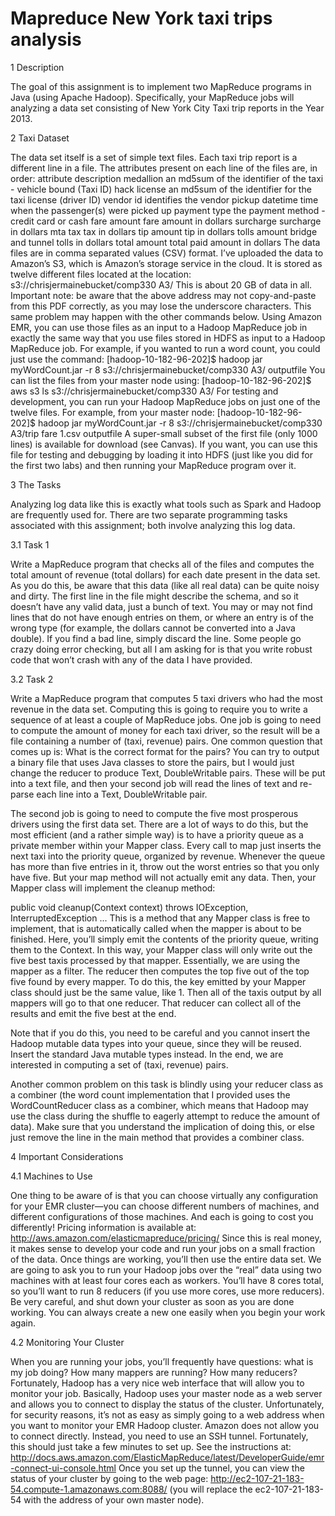 # Mapreduce New York taxi trips analysis

1 Description

The goal of this assignment is to implement two MapReduce programs in Java (using Apache Hadoop).
Specifically, your MapReduce jobs will analyzing a data set consisting of New York City Taxi trip reports
in the Year 2013.

2 Taxi Dataset

The data set itself is a set of simple text files. Each taxi trip report is a different line in a file. The
attributes present on each line of the files are, in order:
attribute description
medallion an md5sum of the identifier of the taxi - vehicle bound (Taxi ID)
hack license an md5sum of the identifier for the taxi license (driver ID)
vendor id identifies the vendor
pickup datetime time when the passenger(s) were picked up
payment type the payment method -credit card or cash
fare amount fare amount in dollars
surcharge surcharge in dollars
mta tax tax in dollars
tip amount tip in dollars
tolls amount bridge and tunnel tolls in dollars
total amount total paid amount in dollars
The data files are in comma separated values (CSV) format. I’ve uploaded the data to Amazon’s S3,
which is Amazon’s storage service in the cloud. It is stored as twelve different files located at the location:
s3://chrisjermainebucket/comp330 A3/
This is about 20 GB of data in all. Important note: be aware that the above address may not copy-and-paste
from this PDF correctly, as you may lose the underscore characters. This same problem may happen with
the other commands below.
Using Amazon EMR, you can use those files as an input to a Hadoop MapReduce job in exactly the
same way that you use files stored in HDFS as input to a Hadoop MapReduce job. For example, if you
wanted to run a word count, you could just use the command:
[hadoop-10-182-96-202]$ hadoop jar myWordCount.jar -r 8 s3://chrisjermainebucket/comp330 A3/ outputfile
You can list the files from your master node using:
[hadoop-10-182-96-202]$ aws s3 ls s3://chrisjermainebucket/comp330 A3/
For testing and development, you can run your Hadoop MapReduce jobs on just one of the twelve files. For
example, from your master node:
[hadoop-10-182-96-202]$ hadoop jar myWordCount.jar -r 8 s3://chrisjermainebucket/comp330 A3/trip fare 1.csv
outputfile
A super-small subset of the first file (only 1000 lines) is available for download (see Canvas). If you
want, you can use this file for testing and debugging by loading it into HDFS (just like you did for the first
two labs) and then running your MapReduce program over it.


3 The Tasks

Analyzing log data like this is exactly what tools such as Spark and Hadoop are frequently used for.
There are two separate programming tasks associated with this assignment; both involve analyzing this log
data.

3.1 Task 1

Write a MapReduce program that checks all of the files and computes the total amount of revenue (total
dollars) for each date present in the data set.
As you do this, be aware that this data (like all real data) can be quite noisy and dirty. The first line in the
file might describe the schema, and so it doesn’t have any valid data, just a bunch of text. You may or may
not find lines that do not have enough entries on them, or where an entry is of the wrong type (for example,
the dollars cannot be converted into a Java double). If you find a bad line, simply discard the line. Some
people go crazy doing error checking, but all I am asking for is that you write robust code that won’t crash
with any of the data I have provided.

3.2 Task 2

Write a MapReduce program that computes 5 taxi drivers who had the most revenue in the data set.
Computing this is going to require you to write a sequence of at least a couple of MapReduce jobs.
One job is going to need to compute the amount of money for each taxi driver, so the result will be a file
containing a number of (taxi, revenue) pairs. One common question that comes up is: What is the
correct format for the pairs? You can try to output a binary file that uses Java classes to store the pairs, but I
would just change the reducer to produce Text, DoubleWritable pairs. These will be put into a text file,
and then your second job will read the lines of text and re-parse each line into a Text, DoubleWritable
pair.

The second job is going to need to compute the five most prosperous drivers using the first data set.
There are a lot of ways to do this, but the most efficient (and a rather simple way) is to have a priority
queue as a private member within your Mapper class. Every call to map just inserts the next taxi into the
priority queue, organized by revenue. Whenever the queue has more than five entries in it, throw out the
worst entries so that you only have five. But your map method will not actually emit any data. Then, your
Mapper class will implement the cleanup method:

public void cleanup(Context context) throws IOException, InterruptedException ...
This is a method that any Mapper class is free to implement, that is automatically called when the mapper
is about to be finished. Here, you’ll simply emit the contents of the priority queue, writing them to the
Context. In this way, your Mapper class will only write out the five best taxis processed by that mapper.
Essentially, we are using the mapper as a filter. The reducer then computes the top five out of the top five
found by every mapper. To do this, the key emitted by your Mapper class should just be the same value,
like 1. Then all of the taxis output by all mappers will go to that one reducer. That reducer can collect all of
the results and emit the five best at the end.

Note that if you do this, you need to be careful and you cannot insert the Hadoop mutable data types
into your queue, since they will be reused. Insert the standard Java mutable types instead. In the end, we are
interested in computing a set of (taxi, revenue) pairs.

Another common problem on this task is blindly using your reducer class as a combiner (the word
count implementation that I provided uses the WordCountReducer class as a combiner, which means
that Hadoop may use the class during the shuffle to eagerly attempt to reduce the amount of data). Make
sure that you understand the implication of doing this, or else just remove the line in the main method that
provides a combiner class.

4 Important Considerations

4.1 Machines to Use

One thing to be aware of is that you can choose virtually any configuration for your EMR cluster—you
can choose different numbers of machines, and different configurations of those machines. And each is
going to cost you differently! Pricing information is available at:
http://aws.amazon.com/elasticmapreduce/pricing/
Since this is real money, it makes sense to develop your code and run your jobs on a small fraction of the
data. Once things are working, you’ll then use the entire data set. We are going to ask you to run your
Hadoop jobs over the “real” data using two machines with at least four cores each as workers. You’ll have
8 cores total, so you’ll want to run 8 reducers (if you use more cores, use more reducers).
Be very careful, and shut down your cluster as soon as you are done working. You can always create a
new one easily when you begin your work again.

4.2 Monitoring Your Cluster

When you are running your jobs, you’ll frequently have questions: what is my job doing? How many
mappers are running? How many reducers? Fortunately, Hadoop has a very nice web interface that will
allow you to monitor your job. Basically, Hadoop uses your master node as a web server and allows you to
connect to display the status of the cluster.
Unfortunately, for security reasons, it’s not as easy as simply going to a web address when you want to
monitor your EMR Hadoop cluster. Amazon does not allow you to connect directly. Instead, you need to
use an SSH tunnel. Fortunately, this should just take a few minutes to set up. See the instructions at:
http://docs.aws.amazon.com/ElasticMapReduce/latest/DeveloperGuide/emr-connect-ui-console.html
Once you set up the tunnel, you can view the status of your cluster by going to the web page:
http://ec2-107-21-183-54.compute-1.amazonaws.com:8088/
(you will replace the ec2-107-21-183-54 with the address of your own master node).
